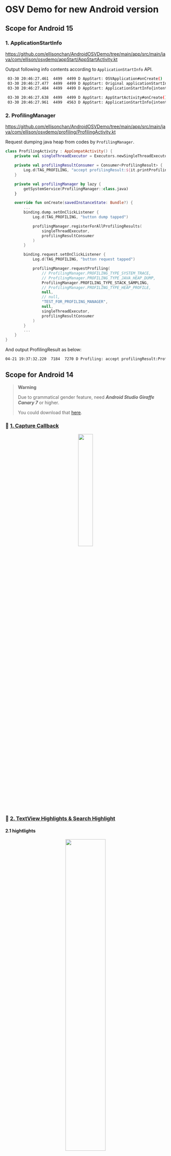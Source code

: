 # OSV Demo for new Android version

## Scope for Android 15

### 1. ApplicationStartInfo

<https://github.com/ellisonchan/AndroidOSVDemo/tree/main/app/src/main/java/com/ellison/osvdemo/appStart/AppStartActivity.kt>

Output following info contents according to `ApplicationStartInfo` API.

```bash
 03-30 20:46:27.461  4499  4499 D AppStart: OSVApplication#onCreate()
 03-30 20:46:27.477  4499  4499 D AppStart: Original applicationStartInfo list:
 03-30 20:46:27.484  4499  4499 D AppStart: ApplicationStartInfo{intent:Intent { act=android.intent.action.MAIN cat=[android.intent.category.LAUNCHER] flg=0x10000000 cmp=com.ellison.demo/.appStart.AppStartActivity } launchMode:0 packageUid:10197 realUid:10197 pid:0 processName:com.ellison.demo reason:6  startType:1 startupState:0 startupTimestamps:{0=56169205650, 3=56491075233} wasForceStopped:false}
 ​
 03-30 20:46:27.638  4499  4499 D AppStart: AppStartActivity#onCreate()
 03-30 20:46:27.961  4499  4563 D AppStart: ApplicationStartInfo{intent:Intent { act=android.intent.action.MAIN cat=[android.intent.category.LAUNCHER] flg=0x10000000 cmp=com.ellison.demo/.appStart.AppStartActivity } launchMode:0 packageUid:10197 realUid:10197 pid:0 processName:com.ellison.demo reason:6  startType:1 startupState:2 startupTimestamps:{0=56169205650, 3=56491075233} wasForceStopped:false}
```

### 2. ProfilingManager

<https://github.com/ellisonchan/AndroidOSVDemo/tree/main/app/src/main/java/com/ellison/osvdemo/profiling/ProfilingActivity.kt>

Request dumping java heap from codes by `ProfilingManager`.

```kotlin
class ProfilingActivity : AppCompatActivity() {
    private val singleThreadExecutor = Executors.newSingleThreadExecutor()

    private val profilingResultConsumer = Consumer<ProfilingResult> {
        Log.d(TAG_PROFILING, "accept profilingResult:${it.printProfilingResult()}")
    }

    private val profilingManager by lazy {
        getSystemService(ProfilingManager::class.java)
    }

    override fun onCreate(savedInstanceState: Bundle?) {
        ...
        binding.dump.setOnClickListener {
            Log.d(TAG_PROFILING, "button dump tapped")

            profilingManager.registerForAllProfilingResults(
                singleThreadExecutor,
                profilingResultConsumer
            )
        }

        binding.request.setOnClickListener {
            Log.d(TAG_PROFILING, "button request tapped")

            profilingManager.requestProfiling(
                // ProfilingManager.PROFILING_TYPE_SYSTEM_TRACE,
                // ProfilingManager.PROFILING_TYPE_JAVA_HEAP_DUMP,
                ProfilingManager.PROFILING_TYPE_STACK_SAMPLING,
                // ProfilingManager.PROFILING_TYPE_HEAP_PROFILE,
                null,
                // null,
                "TEST_FOR_PROFILING_MANAGER",
                null,
                singleThreadExecutor,
                profilingResultConsumer
            )
        }
        ...
    }
}
```

And output ProfilingResult as below:

```bash
04-21 19:37:32.220  7184  7270 D Profiling: accept profilingResult:ProfilingResult{errorCode:0 errorMessage:null resultFilePath:/data/user/0/com.ellison.osvdemo/files/profiling/profile_testforprofilingmana_2024-04-21-19-37-26.perfetto-java-heap-dump tag:TEST_FOR_PROFILING_MANAGER}
```

## Scope for Android 14

> **Warning**
>
> Due to grammatical gender feature, need ***Android Studio Giraffe Canary 7*** or higher.
>
> You could download that [here](https://androidstudio.googleblog.com/2023/02/android-studio-giraffe-canary-7-now.html).

### :camera_flash: [1. Capture Callback](https://github.com/ellisonchan/AndroidUDemo/blob/main/app/src/main/java/com/ellison/demo/capture/)



<div align=center><img src="https://p9-juejin.byteimg.com/tos-cn-i-k3u1fbpfcp/b5b1f91ec43244c392f0518ed99635c1~tplv-k3u1fbpfcp-zoom-in-crop-mark:1512:0:0:0.awebp?" width="30%"></div>

### :memo: [2. TextView Highlights & Search Highlight](https://github.com/ellisonchan/AndroidUDemo/blob/main/app/src/main/java/com/ellison/demo/textView/)

#### 2.1 hightlights

<div align=center><img src="https://p1-juejin.byteimg.com/tos-cn-i-k3u1fbpfcp/d1dfcd45a4ff4f90ab1d453e854fd51d~tplv-k3u1fbpfcp-zoom-in-crop-mark:1512:0:0:0.awebp?" width="50%"></div>

<div align=center><img src="https://p3-juejin.byteimg.com/tos-cn-i-k3u1fbpfcp/5a7f4dc64f324c34bfb702197225c1e2~tplv-k3u1fbpfcp-zoom-in-crop-mark:1512:0:0:0.awebp?" width="50%"></div>


#### 2.2 Search Hightlight

<div align=center><img src="https://p1-juejin.byteimg.com/tos-cn-i-k3u1fbpfcp/a60cdb92188946dfaf3195bf24bf6d2e~tplv-k3u1fbpfcp-zoom-in-crop-mark:1512:0:0:0.awebp?" width="50%"></div>

### 👩 3. [Grammatical Gender API](https://github.com/ellisonchan/AndroidUDemo/blob/main/app/src/main/java/com/ellison/demo/personalization/)

#### 3.1 Update Grammatical Gender preference by API

<div align=center><img src="/screenshot/update-gender-recreate.gif" width="50%"></div>

#### 3.2 Config changes and update gender's text manually

<div align=center><img src="https://p1-juejin.byteimg.com/tos-cn-i-k3u1fbpfcp/627505a121b34e829b86fa0a30392496~tplv-k3u1fbpfcp-watermark.image?" width="50%"></div>

### 📤 4. [Custom Action on ShareSheet](https://github.com/ellisonchan/AndroidUDemo/blob/main/app/src/main/java/com/ellison/demo/share/)

<div align=center><img src="/screenshot/share_custom.png" width="50%"></div>


### :copyright: License                                                                                                                                                                                                                    

```
MIT License

Copyright (c) 2023 Ellison Chan

Permission is hereby granted, free of charge, to any person obtaining a copy
of this software and associated documentation files (the "Software"), to deal
in the Software without restriction, including without limitation the rights
to use, copy, modify, merge, publish, distribute, sublicense, and/or sell
copies of the Software, and to permit persons to whom the Software is
furnished to do so, subject to the following conditions:

The above copyright notice and this permission notice shall be included in all
copies or substantial portions of the Software.

THE SOFTWARE IS PROVIDED "AS IS", WITHOUT WARRANTY OF ANY KIND, EXPRESS OR
IMPLIED, INCLUDING BUT NOT LIMITED TO THE WARRANTIES OF MERCHANTABILITY,
FITNESS FOR A PARTICULAR PURPOSE AND NONINFRINGEMENT. IN NO EVENT SHALL THE
AUTHORS OR COPYRIGHT HOLDERS BE LIABLE FOR ANY CLAIM, DAMAGES OR OTHER
LIABILITY, WHETHER IN AN ACTION OF CONTRACT, TORT OR OTHERWISE, ARISING FROM,
OUT OF OR IN CONNECTION WITH THE SOFTWARE OR THE USE OR OTHER DEALINGS IN THE
SOFTWARE.
```
